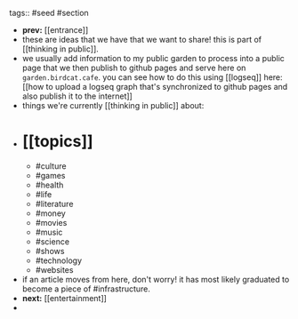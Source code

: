 tags:: #seed #section

- **prev:** [[entrance]]
- these are ideas that we have that we want to share! this is part of [[thinking in public]].
- we usually add information to my public garden to process into a public page that we then publish to github pages and serve here on `garden.birdcat.cafe`. you can see how to do this using [[logseq]] here: [[how to upload a logseq graph that's synchronized to github pages and also publish it to the internet]]
- things we're currently [[thinking in public]] about:
- # [[topics]]
	- #culture
	- #games
	- #health
	- #life
	- #literature
	- #money
	- #movies
	- #music
	- #science
	- #shows
	- #technology
	- #websites
- if an article moves from here, don't worry! it has most likely graduated to become a piece of #infrastructure.
- **next:** [[entertainment]]
-